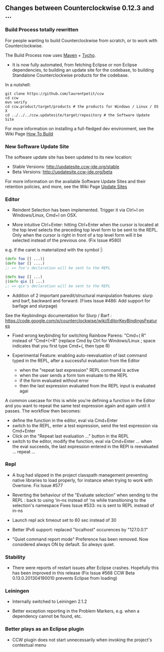 ## Changes between Counterclockwise 0.12.3 and ...

### Build Process totally rewritten

For people wanting to build Counterclockwise from scratch, or to work with Counterclockwise.

The Build Process now uses [Maven](http://maven.apache.org) + [Tycho](http://www.eclipse.org/tycho).

- It is now fully automated, from fetching Eclipse or non Eclipse dependencies, to building an update site for the codebase, to building Standalone Counterclockwise products for the codebase.

In a nutshell:

``` 
git clone https://github.com/laurentpetit/ccw
cd ccw
mvn verify
cd ccw.product/target/products # the products for Windows / Linux / OS X
cd ../../../ccw.updatesite/target/repository # the Software Update Site 
```

For more information on installing a full-fledged dev environment, see the Wiki Page [How To Build](https://code.google.com/p/counterclockwise/wiki/HowToBuild)

### New Software Update Site

The software update site has been updated to its new location:
- Stable Versions: http://updatesite.ccw-ide.org/stable
- Beta Versions: http://updatesite.ccw-ide.org/beta

For more information on the available Software Update Sites and their retention policies, and more, see the Wiki Page [Update Sites](https://code.google.com/p/counterclockwise/wiki/UpdateSites)

### Editor

- Reindent Selection has been implemented. Trigger it via Ctrl+I on Windows/Linux, Cmd+I on OSX.

- More intuitive Ctrl+Enter: hitting Ctrl+Enter when the cursor is located at the top level selects the preceding top level form to be sent to the REPL. Only when the cursor is right in front of a top level form will it be selected instead of the previous one. (Fix Issue #580)

e.g. if the caret is materialized with the symbol |:

``` clojure
(defn foo [] ...)|
(defn bar [] ....)
;; => foo's declaration will be sent to the REPL

(defn baz [] ...)
|(defn qix [] ...)
;; => qix's declaration will be sent to the REPL
```

- Addition of 2 important paredit/structural manipulation features: slurp and barf, backward and forward. (Fixes Issue #486: Add support for barfage and slurpage)

See the Keybindings documentation for Slurp / Barf : https://code.google.com/p/counterclockwise/wiki/EditorKeyBindingsFeatures

- Fixed wrong keybinding for switching Rainbow Parens: "Cmd+( R" instead of "Cmd+(+R" (replace Cmd by Ctrl for Windows/Linux ; space indicates that you first type Cmd+(, then type R)

- Experimental Feature: enabling auto-reevaluation of last command typed in the REPL, after a successful evaluation from the Editor
  - when the "repeat last expression" REPL command is active
  - when the user sends a form tom evaluate to the REPL
  - if the form evaluated without error
  - then the last expression evaluated from the REPL input is evaluated agai

A common usecase for this is while you're defining a function in the Editor and you want to repeat the same test expression again and again until it passes. The workflow then becomes:
- define the function in the editor, eval via Cmd+Enter
- switch to the REPL, enter a test expression, send the test expression via Cmd+Enter
- Click on the "Repeat last evaluation ..." button in the REPL
- switch to the editor, modify the function, eval via Cmd+Enter ... when the eval succeeds, the last expression entered in the REPl is reevaluated ... repeat ...


### Repl 

- A bug had slipped in the project classpath management preventing native libraries to load properly, for instance when trying to work with Overtone. Fix Issue #577 

- Reverting the behaviour of the "Evaluate selection" when sending to the REPL : back to using 'in-ns instead of 'ns while transitioning to the selection's namespace
Fixes Issue #533: ns is sent to REPL instead of in-ns

- Launch repl ack timeout set to 60 sec instead of 30

- Better IPv6 support: replaced "localhost" occurences by "127.0.0.1"

- "Quiet command report mode" Preference has been removed. Now considered always ON by default. So always quiet.

### Stability

- There were reports of restart issues after Eclipse crashes. Hopefully this has been improved in this release (Fix Issue #568	CCW Beta 0.13.0.201304190010 prevents Eclipse from loading)

### Leiningen

- Internally switched to Leiningen 2.1.2

- Better exception reporting in the Problem Markers, e.g. when a dependency cannot be found, etc.

### Better plays as an Eclipse plugin

- CCW plugin does not start unnecessarily when invoking the project's contextual menu

